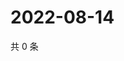 # 2022-08-14

共 0 条

<!-- BEGIN WEIBO -->
<!-- 最后更新时间 Sun Aug 14 2022 11:01:57 GMT+0800 (China Standard Time) -->

<!-- END WEIBO -->
